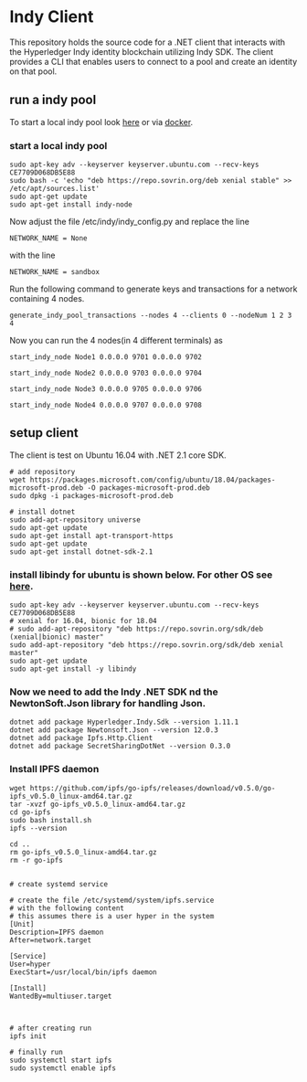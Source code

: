 # Indy Client
This repository holds the source code for a .NET client that interacts with the Hyperledger Indy identity blockchain utilizing Indy SDK. The client provides a CLI that enables users to connect to a pool and create an identity on that pool.

## run a indy pool
To start a local indy pool look [here](https://github.com/hyperledger/indy-node/blob/master/docs/source/start-nodes.md) or via [docker](https://github.com/hyperledger/indy-sdk/blob/master/README.md#how-to-start-local-nodes-pool-with-docker).

### start a local indy pool
```
sudo apt-key adv --keyserver keyserver.ubuntu.com --recv-keys CE7709D068DB5E88
sudo bash -c 'echo "deb https://repo.sovrin.org/deb xenial stable" >> /etc/apt/sources.list'
sudo apt-get update
sudo apt-get install indy-node
```

Now adjust the file /etc/indy/indy_config.py and replace the line
```
NETWORK_NAME = None
```

with the line
```
NETWORK_NAME = sandbox
```

Run the following command to generate keys and transactions for a network containing 4 nodes.
```
generate_indy_pool_transactions --nodes 4 --clients 0 --nodeNum 1 2 3 4
```

Now you can run the 4 nodes(in 4 different terminals) as
```
start_indy_node Node1 0.0.0.0 9701 0.0.0.0 9702
```
```
start_indy_node Node2 0.0.0.0 9703 0.0.0.0 9704
```
```
start_indy_node Node3 0.0.0.0 9705 0.0.0.0 9706
```
```
start_indy_node Node4 0.0.0.0 9707 0.0.0.0 9708
```

## setup client
The client is test on Ubuntu 16.04 with .NET 2.1 core SDK.
```
# add repository
wget https://packages.microsoft.com/config/ubuntu/18.04/packages-microsoft-prod.deb -O packages-microsoft-prod.deb
sudo dpkg -i packages-microsoft-prod.deb

# install dotnet
sudo add-apt-repository universe
sudo apt-get update
sudo apt-get install apt-transport-https
sudo apt-get update
sudo apt-get install dotnet-sdk-2.1
```

### install libindy for ubuntu is shown below. For other OS see [here](https://github.com/hyperledger/indy-sdk/blob/master/README.md#binaries).
```
sudo apt-key adv --keyserver keyserver.ubuntu.com --recv-keys CE7709D068DB5E88
# xenial for 16.04, bionic for 18.04
# sudo add-apt-repository "deb https://repo.sovrin.org/sdk/deb (xenial|bionic) master"
sudo add-apt-repository "deb https://repo.sovrin.org/sdk/deb xenial master"
sudo apt-get update
sudo apt-get install -y libindy
```

### Now we need to add the Indy .NET SDK nd the NewtonSoft.Json library for handling Json.
```
dotnet add package Hyperledger.Indy.Sdk --version 1.11.1
dotnet add package Newtonsoft.Json --version 12.0.3
dotnet add package Ipfs.Http.Client
dotnet add package SecretSharingDotNet --version 0.3.0
```

### Install IPFS daemon
```
wget https://github.com/ipfs/go-ipfs/releases/download/v0.5.0/go-ipfs_v0.5.0_linux-amd64.tar.gz
tar -xvzf go-ipfs_v0.5.0_linux-amd64.tar.gz
cd go-ipfs
sudo bash install.sh
ipfs --version

cd ..
rm go-ipfs_v0.5.0_linux-amd64.tar.gz
rm -r go-ipfs


# create systemd service

# create the file /etc/systemd/system/ipfs.service
# with the following content
# this assumes there is a user hyper in the system
[Unit]
Description=IPFS daemon
After=network.target

[Service]
User=hyper
ExecStart=/usr/local/bin/ipfs daemon

[Install]
WantedBy=multiuser.target



# after creating run
ipfs init

# finally run
sudo systemctl start ipfs
sudo systemctl enable ipfs
```
